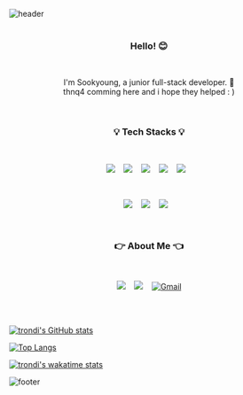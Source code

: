 ![header](https://capsule-render.vercel.app/api?type=wave&color=gradient&height=250&section=header&text=Trondi&fontSize=80&animation=twinkling&fontAlignY=38)
<br /><br />

<h3 align="center">Hello! 😊</h3><br />
<p align="center">
I'm Sookyoung, a junior full-stack developer. 🐥<br />
thnq4 comming here and i hope they helped : )<br />
</p>
   <br/>

<h3 align="center">💡 Tech Stacks 💡</h3><br />

<p align="center">
<img src="https://img.shields.io/badge/HTML5-E34F26?style=flat-square&logo=HTML5&logoColor=white"/>&nbsp;&nbsp;&nbsp;
<img src="https://img.shields.io/badge/CSS-1572B6?style=flat-square&logo=CSS3&logoColor=white"/>&nbsp;&nbsp;&nbsp;
<img src="https://img.shields.io/badge/JavaScript-F7DF1E?style=flat-square&logo=JavaScript&logoColor=white"/>&nbsp;&nbsp;&nbsp;
<img src="https://img.shields.io/badge/React-61DAFB?style=flat-square&logo=React&logoColor=white"/>&nbsp;&nbsp;&nbsp;
<img src="https://img.shields.io/badge/TypeScript-3178C6?style=flat-square&logo=TypeScript&logoColor=white"/>&nbsp;&nbsp;&nbsp;
</p>
<br />
<p align="center">
<img src="https://img.shields.io/badge/Node.js-339933?style=flat-square&logo=Node.js&logoColor=white"/>&nbsp;&nbsp;&nbsp;
<img src="https://img.shields.io/badge/MongoDB-47A248?style=flat-square&logo=MongoDB&logoColor=white"/>&nbsp;&nbsp;&nbsp;
<img src="https://img.shields.io/badge/Java-007396?style=flat-square&logo=Java&logoColor=white"/>&nbsp;&nbsp;&nbsp;
</p>
<br />
<h3 align="center">👉 About Me 👈</h3><br />

<p align="center">
<a href="https://github.com/trondi" target="_blank"><img src="https://img.shields.io/badge/TIL-ffff00?style=flat-square&logo=Github&logoColor=white"  /></a>&nbsp;&nbsp;&nbsp;
<a href="https://trond-soo.tistory.com/" target="_blank"><img src="https://img.shields.io/badge/Blog-ff5722?style=flat-square&logo=Blogger&logoColor=white"  /></a>&nbsp;&nbsp;&nbsp;
<a href="mailto:trond746@gmail.com" target="_blank"><img src="https://img.shields.io/badge/Gmail-D14836?style=flat-square&logo=gmail&logoColor=white"  alt="Gmail" /></a>

</p>
<br /><br />

[![trondi's GitHub stats](https://github-readme-stats.vercel.app/api?username=trondi)](https://github.com/anuraghazra/github-readme-stats)


<!--[![trondi's GitHub stats](https://github-readme-stats.vercel.app/api?username=trondi&show_icons=true)](https://github.com/anuraghazra/github-readme-stats)-->

[![Top Langs](https://github-readme-stats.vercel.app/api/top-langs/?username=trondi&layout=compact)](https://github.com/anuraghazra/github-readme-stats)


 <!--START_SECTION:waka-->
 <!--END_SECTION:waka-->
  
[![trondi's wakatime stats](https://github-readme-stats.vercel.app/api/wakatime?username=trondi)](https://github.com/anuraghazra/github-readme-stats)


![footer](https://capsule-render.vercel.app/api?type=soft&color=gradient&height=100&section=footer&text=%20&fontSize=90)
